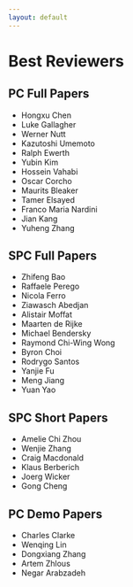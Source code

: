 ```yaml
---
layout: default
---
```


# Best Reviewers

## PC Full Papers

 - Hongxu Chen
 - Luke Gallagher
 - Werner Nutt
 - Kazutoshi Umemoto
 - Ralph Ewerth
 - Yubin Kim ​
 - Hossein Vahabi
 - Oscar Corcho
 - Maurits Bleaker
 - Tamer Elsayed
 - Franco Maria Nardini
 - ​Jian Kang
 - Yuheng Zhang
 
## SPC Full Papers

 - ​Zhifeng Bao
 - Raffaele Perego
 - Nicola Ferro
 - Ziawasch Abedjan
 - Alistair Moffat
 - Maarten de Rijke ​
 - Michael Bendersky
 - Raymond Chi-Wing Wong
 - Byron Choi
 - Rodrygo Santos ​
 - ​Yanjie Fu
 - Meng Jiang
 - Yuan Yao
 
## SPC Short Papers

 - Amelie Chi Zhou
 - Wenjie Zhang
 - Craig Macdonald
 - Klaus Berberich
 - Joerg Wicker 
 - Gong Cheng
 
## PC Demo Papers

 - Charles Clarke
 - Wenqing Lin
 - Dongxiang Zhang
 - Artem Zhlous
 - Negar Arabzadeh